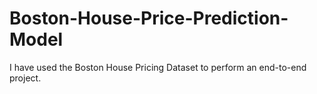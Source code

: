 # Boston-House-Price-Prediction-Model
I have used the Boston House Pricing Dataset to perform an end-to-end project.

